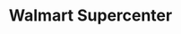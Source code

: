 ---
title: "Walmart Supercenter"
url: /columbia/walmart-supercenter-bush-river-road/
shop: supermarket
---
